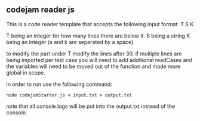 ## codejam reader js

This is a code reader template that accepts the following input format:
T
S K

T being an integer for how many lines there are below it.
S being a string
K being an integer
(s and k are seperated by a space)

to modify the part under T modify the lines after 30.
if multiple lines are being imported per test case you will need to add additional readCases and the variables will need to be moved out of the function and made more global in scope.

in order to run use the following command:
```
node codejamStarter.js < input.txt > output.txt
```

note that all console.logs will be put into the output.txt instead of the console.